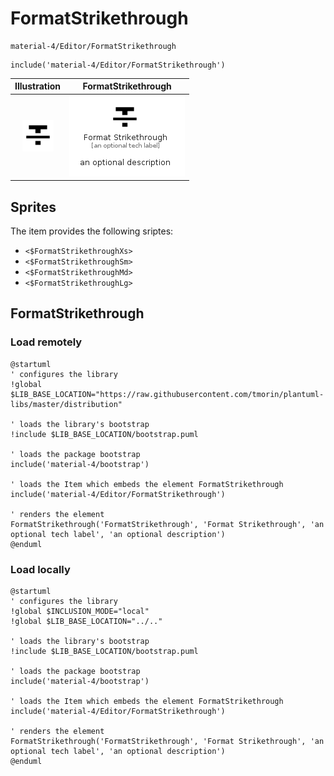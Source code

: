 # FormatStrikethrough


```text
material-4/Editor/FormatStrikethrough
```

```text
include('material-4/Editor/FormatStrikethrough')
```



| Illustration | FormatStrikethrough |
| :---: | :---: |
| ![illustration for Illustration](../../material-4/Editor/FormatStrikethrough.png) | ![illustration for FormatStrikethrough](../../material-4/Editor/FormatStrikethrough.Local.png) |



## Sprites
The item provides the following sriptes:

- `<$FormatStrikethroughXs>`
- `<$FormatStrikethroughSm>`
- `<$FormatStrikethroughMd>`
- `<$FormatStrikethroughLg>`





## FormatStrikethrough

### Load remotely
```plantuml
@startuml
' configures the library
!global $LIB_BASE_LOCATION="https://raw.githubusercontent.com/tmorin/plantuml-libs/master/distribution"

' loads the library's bootstrap
!include $LIB_BASE_LOCATION/bootstrap.puml

' loads the package bootstrap
include('material-4/bootstrap')

' loads the Item which embeds the element FormatStrikethrough
include('material-4/Editor/FormatStrikethrough')

' renders the element
FormatStrikethrough('FormatStrikethrough', 'Format Strikethrough', 'an optional tech label', 'an optional description')
@enduml
```

### Load locally
```plantuml
@startuml
' configures the library
!global $INCLUSION_MODE="local"
!global $LIB_BASE_LOCATION="../.."

' loads the library's bootstrap
!include $LIB_BASE_LOCATION/bootstrap.puml

' loads the package bootstrap
include('material-4/bootstrap')

' loads the Item which embeds the element FormatStrikethrough
include('material-4/Editor/FormatStrikethrough')

' renders the element
FormatStrikethrough('FormatStrikethrough', 'Format Strikethrough', 'an optional tech label', 'an optional description')
@enduml
```

